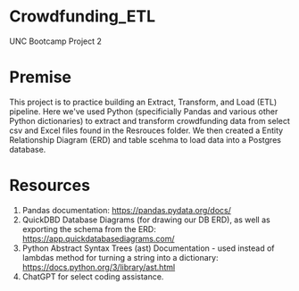 # Crowdfunding_ETL
UNC Bootcamp Project 2


# Premise
This project is to practice building an Extract, Transform, and Load (ETL) pipeline. Here we've used Python (specificially Pandas and various other Python dictionaries) to extract and transform crowdfunding data from select csv and Excel files found in the Resrouces folder. We then created a Entity Relationship Diagram (ERD) and table scehma to load data into a Postgres database. 

# Resources
1) Pandas documentation: https://pandas.pydata.org/docs/
2) QuickDBD Database Diagrams (for drawing our DB ERD), as well as exporting the schema from the ERD: https://app.quickdatabasediagrams.com/
3) Python Abstract Syntax Trees (ast) Documentation - used instead of lambdas method for turning a string into a dictionary: https://docs.python.org/3/library/ast.html
4) ChatGPT for select coding assistance. 
